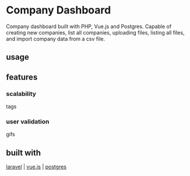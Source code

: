 # Company Dashboard

Company dashboard built with PHP, Vue.js and Postgres. Capable of creating new companies, list all companies, uploading files, listing all files, and import company data from a csv file. 

## usage

## features

### scalability

tags

### user validation 

gifs
 
## built with 
[laravel](https://github.com/laravel) | [vue.js](https://github.com/vuejs) | [postgres](https://github.com/postgres)
